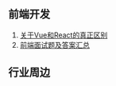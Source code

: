 
## 前端开发

1. [关于Vue和React的真正区别](https://github.com/lihongxun945/myblog/issues/21)
2. [前端面试题及答案汇总](https://github.com/Advanced-Frontend/Daily-Interview-Question/blob/master/datum/summary.md)

## 行业周边

